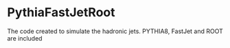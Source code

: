 # PythiaFastJetRoot
The code created to simulate the hadronic jets. PYTHIA8, FastJet and ROOT are included
